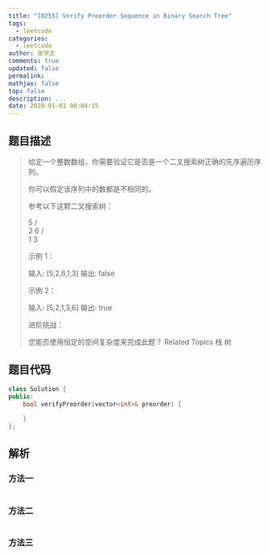 ```yaml
---
title: "[0255] Verify Preorder Sequence in Binary Search Tree"
tags:
  - leetcode
categories:
  - leetcode
author: 张学志
comments: true
updated: false
permalink:
mathjax: false
top: false
description: ...
date: 2020-01-01 00:04:15
---
```


## 题目描述

> 给定一个整数数组，你需要验证它是否是一个二叉搜索树正确的先序遍历序列。 
> 
> 你可以假定该序列中的数都是不相同的。 
> 
> 参考以下这颗二叉搜索树： 
> 
> 5
> / \
> 2   6
> / \
> 1   3 
> 
> 示例 1： 
> 
> 输入: [5,2,6,1,3]
> 输出: false 
> 
> 示例 2： 
> 
> 输入: [5,2,1,3,6]
> 输出: true 
> 
> 进阶挑战： 
> 
> 您能否使用恒定的空间复杂度来完成此题？ 
> Related Topics 栈 树

## 题目代码

```cpp
class Solution {
public:
    bool verifyPreorder(vector<int>& preorder) {
        
    }
};
```

## 解析

### 方法一

```cpp

```

### 方法二

```cpp

```

### 方法三

```cpp

```


